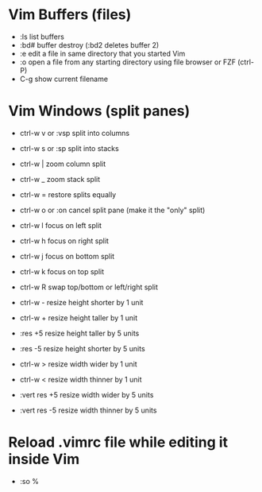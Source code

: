 # Vim Buffers (files)
  * :ls    list buffers
  * :bd#   buffer destroy (:bd2 deletes buffer 2)
  * :e     edit a file in same directory that you started Vim
  * :o     open a file from any starting directory using file browser or FZF (ctrl-P)
  * C-g    show current filename

# Vim Windows (split panes)
  * ctrl-w v or :vsp    split into columns
  * ctrl-w s or :sp     split into stacks
  * ctrl-w |            zoom column split
  * ctrl-w _            zoom stack split
  * ctrl-w =            restore splits equally
  * ctrl-w o or :on     cancel split pane (make it the "only" split)

  * ctrl-w l            focus on left split
  * ctrl-w h            focus on right split
  * ctrl-w j            focus on bottom split
  * ctrl-w k            focus on top split

  * ctrl-w R            swap top/bottom or left/right split
      
  * ctrl-w -            resize height shorter by 1 unit
  * ctrl-w +            resize height taller by 1 unit
  * :res +5             resize height taller by 5 units
  * :res -5             resize height shorter by 5 units

  * ctrl-w >            resize width wider by 1 unit
  * ctrl-w <            resize width thinner by 1 unit
  * :vert res +5        resize width wider by 5 units
  * :vert res -5        resize width thinner by 5 units

# Reload .vimrc file while editing it inside Vim
  * :so %
